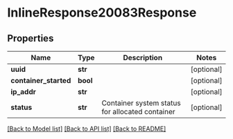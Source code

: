 # InlineResponse20083Response

## Properties
Name | Type | Description | Notes
------------ | ------------- | ------------- | -------------
**uuid** | **str** |  | [optional] 
**container_started** | **bool** |  | [optional] 
**ip_addr** | **str** |  | [optional] 
**status** | **str** | Container system status for allocated container | [optional] 

[[Back to Model list]](../README.md#documentation-for-models) [[Back to API list]](../README.md#documentation-for-api-endpoints) [[Back to README]](../README.md)


